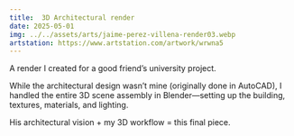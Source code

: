 ```yaml
---
title:  3D Architectural render
date: 2025-05-01
img: ../../assets/arts/jaime-perez-villena-render03.webp
artstation: https://www.artstation.com/artwork/wrwna5
---
```


A render I created for a good friend’s university project.

While the architectural design wasn’t mine (originally done in AutoCAD), I handled the entire 3D scene assembly in Blender—setting up the building, textures, materials, and lighting.

His architectural vision + my 3D workflow = this final piece.